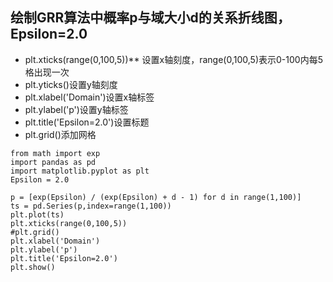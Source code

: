 ## 绘制GRR算法中概率p与域大小d的关系折线图，Epsilon=2.0

+ plt.xticks(range(0,100,5))** 设置x轴刻度，range(0,100,5)表示0-100内每5格出现一次
+ plt.yticks()设置y轴刻度
+ plt.xlabel('Domain')设置x轴标签
+ plt.ylabel('p')设置y轴标签
+ plt.title('Epsilon=2.0')设置标题
+ plt.grid()添加网格



```
from math import exp
import pandas as pd
import matplotlib.pyplot as plt
Epsilon = 2.0

p = [exp(Epsilon) / (exp(Epsilon) + d - 1) for d in range(1,100)]
ts = pd.Series(p,index=range(1,100))
plt.plot(ts)
plt.xticks(range(0,100,5))
#plt.grid()
plt.xlabel('Domain')
plt.ylabel('p')
plt.title('Epsilon=2.0')
plt.show()
```
